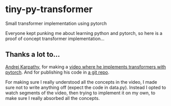 # tiny-py-transformer
Small transformer implementation using pytorch

Everyone kept punking me about learning python and pytorch,
so here is a proof of concept transformer implementation...

## Thanks a lot to...
[Andrej Karpathy](https://github.com/karpathy), for making a [video where he implements transformers with pytorch](https://yewtu.be/watch?v=kCc8FmEb1nY). And for publishing his code in [a git repo](https://github.com/karpathy/ng-video-lecture).

For making sure I really understood all the concepts in the video, I made sure not to write anything off (expect the code in data.py). Instead I opted to watch segments of the video, then trying to implement it on my own, to make sure I really absorbed all the concepts.